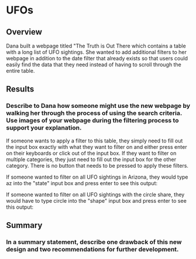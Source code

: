 # UFOs
## Overview
Dana built a webpage titled "The Truth is Out There which contains a table with a long list of UFO sightings. She wanted to add additional filters to her webpage in addition to the date filter that already exists so that users could easily find the data that they need instead of having to scroll through the entire table.
## Results 
### Describe to Dana how someone might use the new webpage by walking her through the process of using the search criteria. Use images of your webpage during the filtering process to support your explanation.
If someone wants to apply a filter to this table, they simply need to fill out the input box exactly with what they want to filter on and either press enter on their keyboards or click out of the input box. If they want to filter on multiple categories, they just need to fill out the input box for the other category. There is no button that needs to be pressed to apply these filters.

If someone wanted to filter on all UFO sightings in Arizona, they would type az into the "state" input box and press enter to see this output:

If someone wanted to filter on all UFO sightings with the circle share, they would have to type circle into the "shape" input box and press enter to see this output:

## Summary
### In a summary statement, describe one drawback of this new design and two recommendations for further development.

